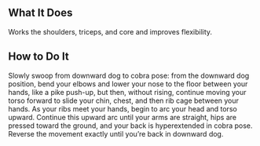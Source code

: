 ## What It Does

Works the shoulders, triceps, and core and improves flexibility.

## How to Do It

Slowly swoop from downward dog to cobra pose: from the downward dog position,
bend your elbows and lower your nose to the floor between your hands, like a
pike push-up, but then, without rising, continue moving your torso forward to
slide your chin, chest, and then rib cage between your hands. As your ribs meet
your hands, begin to arc your head and torso upward. Continue this upward arc until
your arms are straight, hips are pressed toward the ground, and your back is
hyperextended in cobra pose. Reverse the movement exactly until you’re back in downward dog.
